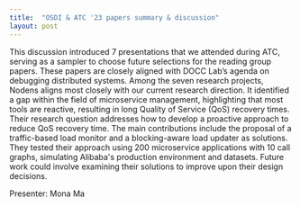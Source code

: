 ```yaml
---
title:  "OSDI & ATC '23 papers summary & discussion"
layout: post
---
```


This discussion introduced 7 presentations that we attended during ATC, serving as a sampler to choose future selections for the reading group papers. These papers are closely aligned with DOCC Lab’s agenda on debugging distributed systems. Among the seven research projects, Nodens aligns most closely with our current research direction. It identified a gap within the field of microservice management, highlighting that most tools are reactive, resulting in long Quality of Service (QoS) recovery times. Their research question addresses how to develop a proactive approach to reduce QoS recovery time. The main contributions include the proposal of a traffic-based load monitor and a blocking-aware load updater as solutions. They tested their approach using 200 microservice applications with 10 call graphs, simulating Alibaba's production environment and datasets. Future work could involve examining their solutions to improve upon their design decisions.

Presenter: Mona Ma



